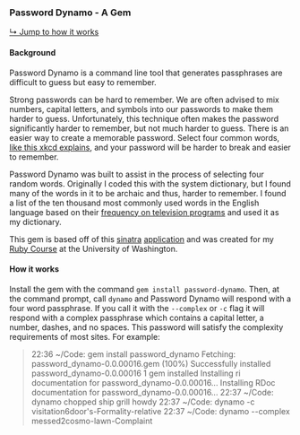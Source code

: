 ### Password Dynamo - A Gem ###

[↳ Jump to how it works](#how-it-works)

#### Background ####

Password Dynamo is a command line tool that generates passphrases are difficult to guess but easy to remember.

Strong passwords can be hard to remember. We are often advised to mix numbers, capital letters, and symbols into our passwords to make them harder to guess. Unfortunately, this technique often makes the password significantly harder to remember, but not much harder to guess. There is an easier way to create a memorable password. Select four common words, [like this xkcd explains](http://xkcd.com/936/), and your password will be harder to break and easier to remember.

Password Dynamo was built to assist in the process of selecting four random words. Originally I coded this with the system dictionary, but I found many of the words in it to be archaic and thus, harder to remember. I found a list of the ten thousand most commonly used words in the English language based on their [frequency on television programs](http://en.wiktionary.org/wiki/Wiktionary:Frequency_lists#TV_and_movie_scripts) and used it as my dictionary.

This gem is based off of this [sinatra](http://password-dynamo.heroku.com/) [application](https://github.com/strand/password-dynamo) and was created for my [Ruby Course](http://www.pce.uw.edu/courses/ruby-core-language/downtown-seattle-autumn-2012/?certificate=8545) at the University of Washington.

#### How it works ####

Install the gem with the command `gem install password-dynamo`. Then, at the command prompt, call `dynamo` and Password Dynamo will respond with a four word passphrase. If you call it with the `--complex` or `-c` flag it will respond with a complex passphrase which contains a capital letter, a number, dashes, and no spaces. This password will satisfy the complexity requirements of most sites. For example:

> 22:36 ~/Code: gem install password_dynamo
> Fetching: password_dynamo-0.0.00016.gem (100%)
> Successfully installed password_dynamo-0.0.00016
> 1 gem installed
> Installing ri documentation for password_dynamo-0.0.00016...
> Installing RDoc documentation for password_dynamo-0.0.00016...
> 22:37 ~/Code: dynamo
> chopped ship grill howdy
> 22:37 ~/Code: dynamo -c
> visitation6door's-Formality-relative
> 22:37 ~/Code: dynamo --complex
> messed2cosmo-lawn-Complaint